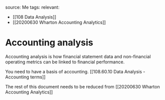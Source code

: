 source: Me
tags: 
relevant: 
- [[108 Data Analysis]]
- [[20200630 Wharton Accounting Analytics]]

# Accounting analysis

Accounting analysis is how financial statement data and non-financial operating metrics can be linked to financial performance.

You need to have a basis of accounting.
[[108.60.10 Data Analysis - Accounting terms]]

The rest of this document needs to be reduced from [[20200630 Wharton Accounting Analytics]]
